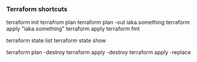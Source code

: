 ### Terraform shortcuts

terraform init
terrafrom plan
terraform plan -out iaka.something
terraform apply "iaka.something"
terraform apply
terraform fmt

terraform state list
terraform state show <resource>

terraform plan -destroy
terraform apply -destroy 
terraform apply -replace <resource>
